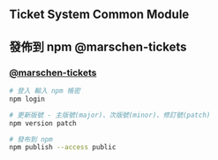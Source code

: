 ## Ticket System Common Module

## 發佈到 npm @marschen-tickets

### [@marschen-tickets](https://www.npmjs.com/settings/marschen-tickets/packages)

```bash
# 登入 輸入 npm 帳密
npm login

# 更新版號 - 主版號(major)、次版號(minor)、修訂號(patch)
npm version patch

# 發布到 npm
npm publish --access public
```
